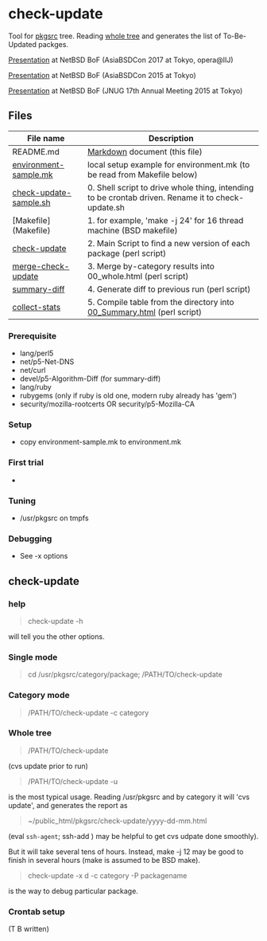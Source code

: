 # check-update

Tool for [pkgsrc](http://www.netbsd.org/docs/software/packages.html)
tree. Reading [whole tree](http://cvsweb.netbsd.org/bsdweb.cgi/pkgsrc/)
and generates the list of To-Be-Updated packges.

[Presentation](http://www.ki.nu/~makoto/mef/2017310/)
at NetBSD BoF (AsiaBSDCon 2017 at Tokyo, opera@IIJ)

[Presentation](http://www.ki.nu/~makoto/mef/20150313/)
at NetBSD BoF (AsiaBSDCon 2015 at Tokyo)

[Presentation](http://www.ki.nu/~makoto/mef/20150711/)
at NetBSD BoF (JNUG 17th Annual Meeting 2015 at Tokyo)

## Files

File name  | Description
---------- | -------------
README.md	      |   [Markdown](https://help.github.com/articles/markdown-basics/) document  (this file)
[environment-sample.mk](environment-sample.mk) |  local setup example for environment.mk (to be read from Makefile below)
[check-update-sample.sh](check-update-sample.sh)| 0. Shell script to drive whole thing, intending to be crontab driven. Rename it to check-update.sh
[Makefile]          (Makefile)           | 1. for example,  'make -j 24' for 16 thread machine (BSD makefile)
[check-update](check-update)             | 2. Main Script to find a new version of each package  (perl script) 
[merge-check-update](merge-check-update) | 3. Merge by-category results into 00_whole.html  (perl script) 
[summary-diff](summary-diff)             | 4. Generate diff to previous run (perl script)
[collect-stats](collect-stats)	         | 5. Compile table from the directory into [00_Summary.html](http://www.ki.nu/~makoto/pkgsrc/check-update/00_Summary.html)  (perl script) 

### Prerequisite
  - lang/perl5
  - net/p5-Net-DNS
  - net/curl
  - devel/p5-Algorithm-Diff (for summary-diff)
  - lang/ruby
  - rubygems (only if ruby is old one, modern ruby already has 'gem')
  - security/mozilla-rootcerts OR security/p5-Mozilla-CA
  
### Setup
  - copy environment-sample.mk to environment.mk

### First trial
  - 

### Tuning
  - /usr/pkgsrc on tmpfs

### Debugging
  - See -x options


## check-update
### help
>  check-update -h

will tell you the other options.

### Single mode

> cd /usr/pkgsrc/category/package; /PATH/TO/check-update

### Category mode

> /PATH/TO/check-update -c category

### Whole tree

> /PATH/TO/check-update

(cvs update prior to run)

> /PATH/TO/check-update -u

is the most typical usage. Reading /usr/pkgsrc and by category
it will 'cvs update', and generates the report as

>  ~/public_html/pkgsrc/check-update/yyyy-dd-mm.html

(eval `ssh-agent`; ssh-add ) may be helpful to get
cvs udpate done smoothly).

But it will take several tens of hours.
Instead, make -j 12 may be good to finish in several hours
(make is assumed to be BSD make).

>  check-update -x d -c category -P packagename

is the way to debug particular package.

### Crontab setup
(T B written)
